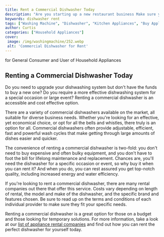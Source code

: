```yaml
---
title: Rent a Commercial Dishwasher Today
description: "Are you starting up a new restaurant business Make sure you have the best dishkeeping equipment with our commercial dishwashers Learn more about the benefits of renting with us today"
keywords: dishwasher rent
tags: ["Washing Machine", "Dishwasher", "Kitchen Appliances", "Buy Appliance", "Clean Appliance"]
author: Curtis
categories: ["Household Appliances"]
cover: 
 image: /img/washingmachine/252.webp
 alt: 'Commercial Dishwasher for Rent'
---
```

for General Consumer and User of Household Appliances

## Renting a Commercial Dishwasher Today

Do you need to upgrade your dishwashing system but don't have the funds to buy a new one? Do you require a more effective dishwashing system for a special occasion or large event? Renting a commercial dishwasher is an accessible and cost effective option.

There are a variety of commercial dishwashers available on the market, all suitable for diverse business needs. Whether you're looking for an effective, yet economical choice, or opt for all the bells and whistles, there truly is an option for all. Commercial dishwashers often provide adjustable, efficient, fast and powerful wash cycles that make getting through large amounts of dishes easier and quicker.

The convenience of renting a commercial dishwasher is two-fold: you don't need to buy expensive and often bulky equipment, and you don't have to foot the bill for lifelong maintenance and replacement. Chances are, you'll need the dishwasher for a specific occasion or event, so why buy it when you can rent it? And when you do, you can rest assured you get top-notch quality, including increased energy and water efficiency.

If you're looking to rent a commercial dishwasher, there are many rental companies out there that offer this service. Costs vary depending on length of rental, the model and make of the dishwasher, and the specific brand and features chosen. Be sure to read up on the terms and conditions of each individual provider to make sure they fit your specific needs.

Renting a commercial dishwasher is a great option for those on a budget and those looking for temporary solutions. For more information, take a look at our [list of appliance rental companies](./pages/appliance-rental) and find out how you can rent the perfect dishwasher for yourself today.
